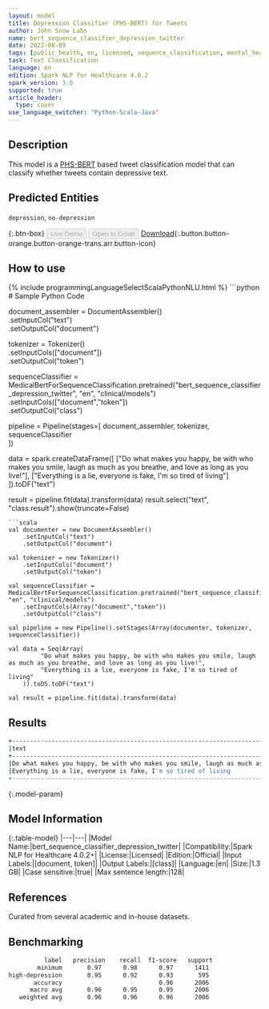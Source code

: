 ```yaml
---
layout: model
title: Depression Classifier (PHS-BERT) for Tweets
author: John Snow Labs
name: bert_sequence_classifier_depression_twitter
date: 2022-08-09
tags: [public_health, en, licensed, sequence_classification, mental_health, depression, twitter]
task: Text Classification
language: en
edition: Spark NLP for Healthcare 4.0.2
spark_version: 3.0
supported: true
article_header:
  type: cover
use_language_switcher: "Python-Scala-Java"
---
```


## Description

This model is a [PHS-BERT](https://arxiv.org/abs/2204.04521) based tweet classification model that can classify whether tweets contain depressive text.

## Predicted Entities

`depression`, `no-depression`

{:.btn-box}
<button class="button button-orange" disabled>Live Demo</button>
<button class="button button-orange" disabled>Open in Colab</button>
[Download](https://s3.amazonaws.com/auxdata.johnsnowlabs.com/clinical/models/bert_sequence_classifier_depression_twitter_en_4.0.2_3.0_1660051816827.zip){:.button.button-orange.button-orange-trans.arr.button-icon}

## How to use



<div class="tabs-box" markdown="1">
{% include programmingLanguageSelectScalaPythonNLU.html %}
```python
# Sample Python Code

document_assembler = DocumentAssembler() \
    .setInputCol("text") \
    .setOutputCol("document")

tokenizer = Tokenizer() \
    .setInputCols(["document"]) \
    .setOutputCol("token")

sequenceClassifier = MedicalBertForSequenceClassification.pretrained("bert_sequence_classifier_depression_twitter", "en", "clinical/models")\
    .setInputCols(["document","token"])\
    .setOutputCol("class")

pipeline = Pipeline(stages=[
    document_assembler, 
    tokenizer,
    sequenceClassifier    
])

data = spark.createDataFrame([
      ["Do what makes you happy, be with who makes you smile, laugh as much as you breathe, and love as long as you live!"],
      ["Everything is a lie, everyone is fake, I'm so tired of living"]
    ]).toDF("text")


result = pipeline.fit(data).transform(data)
result.select("text", "class.result").show(truncate=False)
```
```scala
val documenter = new DocumentAssembler() 
    .setInputCol("text") 
    .setOutputCol("document")

val tokenizer = new Tokenizer()
    .setInputCols("document")
    .setOutputCol("token")

val sequenceClassifier = MedicalBertForSequenceClassification.pretrained("bert_sequence_classifier_depression_twitter", "en", "clinical/models")
    .setInputCols(Array("document","token"))
    .setOutputCol("class")

val pipeline = new Pipeline().setStages(Array(documenter, tokenizer, sequenceClassifier))

val data = Seq(Array(
         "Do what makes you happy, be with who makes you smile, laugh as much as you breathe, and love as long as you live!",
         "Everything is a lie, everyone is fake, I'm so tired of living"
    )).toDS.toDF("text")

val result = pipeline.fit(data).transform(data)
```
</div>

## Results

```bash
+-----------------------------------------------------------------------------------------------------------------+---------------+
|text                                                                                                             |result         |
+-----------------------------------------------------------------------------------------------------------------+---------------+
|Do what makes you happy, be with who makes you smile, laugh as much as you breathe, and love as long as you live!|[no-depression]|
|Everything is a lie, everyone is fake, I'm so tired of living                                                    |[depression]   |
+-----------------------------------------------------------------------------------------------------------------+---------------+
```

{:.model-param}
## Model Information

{:.table-model}
|---|---|
|Model Name:|bert_sequence_classifier_depression_twitter|
|Compatibility:|Spark NLP for Healthcare 4.0.2+|
|License:|Licensed|
|Edition:|Official|
|Input Labels:|[document, token]|
|Output Labels:|[class]|
|Language:|en|
|Size:|1.3 GB|
|Case sensitive:|true|
|Max sentence length:|128|

## References

Curated from several academic and in-house datasets.

## Benchmarking

```bash
          label   precision    recall  f1-score   support 
        minimum       0.97      0.98      0.97      1411 
high-depression       0.95      0.92      0.93       595 
       accuracy        -          -       0.96      2006 
      macro avg       0.96      0.95      0.95      2006 
   weighted avg       0.96      0.96      0.96      2006
```